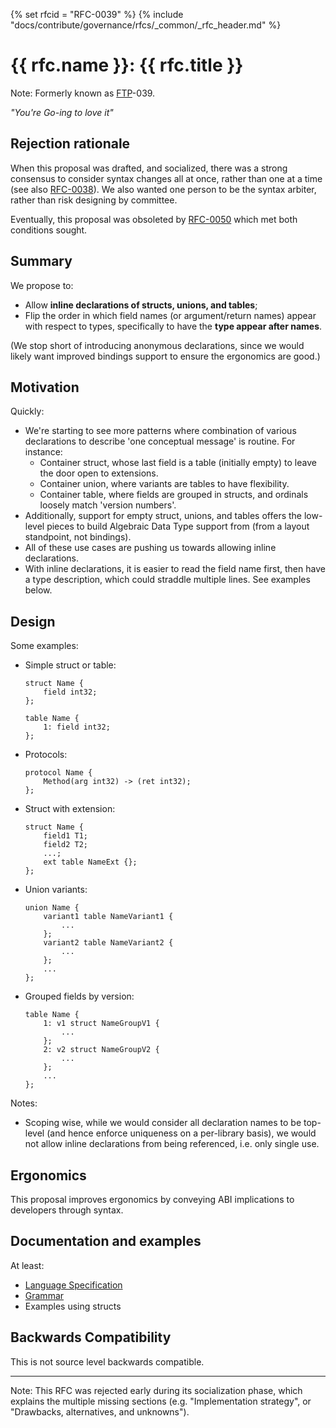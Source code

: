 {% set rfcid = "RFC-0039" %}
{% include "docs/contribute/governance/rfcs/_common/_rfc_header.md" %}
# {{ rfc.name }}: {{ rfc.title }}
<!-- SET the `rfcid` VAR ABOVE. DO NOT EDIT ANYTHING ELSE ABOVE THIS LINE. -->

Note: Formerly known as [FTP](../deprecated-ftp-process.md)-039.

_"You're Go-ing to love it"_

## Rejection rationale

When this proposal was drafted, and socialized, there was a strong consensus to
consider syntax changes all at once, rather than one at a time (see also
[RFC-0038](contribute/governance/rfcs/0038_seperating_layout_from_constraints.md)).
We also wanted one person to be the syntax arbiter, rather than risk designing
by committee.

Eventually, this proposal was obsoleted by
[RFC-0050](contribute/governance/rfcs/0050_syntax_revamp.md) which met
both conditions sought.

## Summary

We propose to:

* Allow **inline declarations of structs, unions, and tables**;
* Flip the order in which field names (or argument/return names) appear with
  respect to types, specifically to have the **type appear after names**.

(We stop short of introducing anonymous declarations, since we would likely want
improved bindings support to ensure the ergonomics are good.)

## Motivation

Quickly:

* We're starting to see more patterns where combination of various declarations
  to describe 'one conceptual message' is routine. For instance:
  * Container struct, whose last field is a table (initially empty) to leave the
    door open to extensions.
  * Container union, where variants are tables to have flexibility.
  * Container table, where fields are grouped in structs, and ordinals loosely
    match 'version numbers'.
* Additionally, support for empty struct, unions, and tables offers the
  low-level pieces to build Algebraic Data Type support from (from a layout
  standpoint, not bindings).
* All of these use cases are pushing us towards allowing inline declarations.
* With inline declarations, it is easier to read the field name first, then have
  a type description, which could straddle multiple lines. See examples below.

## Design

Some examples:

* Simple struct or table:

  ```fidl
  struct Name {
      field int32;
  };

  table Name {
      1: field int32;
  };
  ```

* Protocols:

  ```fidl
  protocol Name {
      Method(arg int32) -> (ret int32);
  };
  ```

* Struct with extension:

  ```
  struct Name {
      field1 T1;
      field2 T2;
      ...;
      ext table NameExt {};
  };
  ```

* Union variants:

  ```fidl
  union Name {
      variant1 table NameVariant1 {
          ...
      };
      variant2 table NameVariant2 {
          ...
      };
      ...
  };
  ```

* Grouped fields by version:

  ```fidl
  table Name {
      1: v1 struct NameGroupV1 {
          ...
      };
      2: v2 struct NameGroupV2 {
          ...
      };
      ...
  };
  ```

Notes:

* Scoping wise, while we would consider all declaration names to be top-level
  (and hence enforce uniqueness on a per-library basis), we would not allow
  inline declarations from being referenced, i.e. only single use.

## Ergonomics

This proposal improves ergonomics by conveying ABI implications to developers
through syntax.

## Documentation and examples

At least:

* [Language Specification](reference/fidl/language/language.md)
* [Grammar](reference/fidl/language/grammar.md)
* Examples using structs

## Backwards Compatibility

This is not source level backwards compatible.

--------------------------------------------------------------------------------

Note: This RFC was rejected early during its socialization phase, which explains
the multiple missing sections (e.g. "Implementation strategy", or "Drawbacks,
alternatives, and unknowns").
